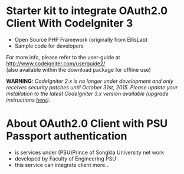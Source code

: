 # Starter kit to integrate OAuth2.0 Client With CodeIgniter 3
 * Open Source PHP Framework (originally from EllisLab)
 * Sample code for developers

For more info, please refer to the user-guide at http://www.codeigniter.com/userguide2/  
(also available within the download package for offline use)

**WARNING:** *CodeIgniter 2.x is no longer under development and only receives security patches until October 31st, 2015.
Please update your installation to the latest CodeIgniter 3.x version available
(upgrade instructions [here](http://www.codeigniter.com/userguide3/installation/upgrade_300.html)).*

# About OAuth2.0 Client with PSU Passport authentication
  * is services under (PSU)Prince of Songkla University net work
  * developed by Faculty of Engineering PSU
  * this service can integrate client more...
